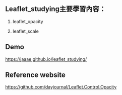 ## Leaflet_studying主要學習內容：

1. leaflet_opacity

2. leaflet_scale

## Demo
https://jaaae.github.io/leaflet_studying/

## Reference website
https://github.com/dayjournal/Leaflet.Control.Opacity
